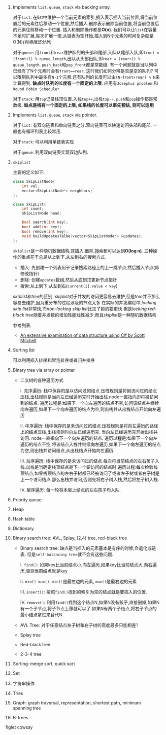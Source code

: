 
1. Implements `list`, `queue`, `stack` via backing array.
    
    对于`list`: 在list中维护一个当前元素的索引,插入表示插入当前位置,将当前位置后的元素往后移动一个位置,然后插入.删除表示删除当前位置,将当前位置后的元素往前移动一个位置. 插入和删除操作都是**O(n)**. 我们可以让`list`在容量不足时扩展,每次扩展一倍,从链表为空开始,插入到N个元素的时间复杂度是O(N)*(利用摊还分析)*

    对于`queue`: 用`front`和`rear`维护队列的头部和尾部,入队从尾部入队,即`front = (front+1) % queue_length`,出队从头部出队,即`rear = (rear+1) % queue_length`. `push_back`和`pop_front`都是常数级. 有一个问题就是当队列中已经有了N个元素时会有`front==rear`, 这时我们如何分辨是否是空的队列? 可以限制队列中最多有`N-1`个元素.还有队列的长度可以由`(N-front+rear) % N`来计算得到. **缺点时队列的长度有一个固定的上限**. 应用有`Josephus problem` 和 `Round Robin Scheduler`.

    对于`stack`: 用`top`记录栈顶位置.入栈`top++`,出栈`top--`. `push`和`pop`操作都是常数级. **缺点是栈有一个固定的上限, 如果栈的长度可以事先预估, 则可以适用**

2. Implements `list`, `queue`, `stack` via pointer.

    对于`list`: 有双向链表和单向链表之分.双向链表可以快速访问头部和尾部. 一般也有循环列表比较常用.

    对于`stack`: 可以利用单链表实现

    对于`queue`: 利用双向链表实现双边队列.

3. `skiplist`

    主要的定义如下:
    ```cpp
    class SkipListNode{
        int val;
        vector<SkipListNode*> neighbors;
    };

    class SkipList{
        int count;
        SkipListNode head;

        bool search(int key);
        bool add(int key);
        bool remove(int key);
        void buildUpdatesTalbe(vector<SkipListNode*> &updates);
    };
    ```

    `skiplist`是一种随机数据结构,其插入,删除,搜索都可以达到**O(log n)**. 三种操作的重点在于总是从上到下,从左到右的搜索方式.
    * 插入: 先创建一个列表用于记录搜索路径上的上一跳节点,然后插入节点(即修改指针)
    * 删除: 创建`updates`数组,然后从底到顶更新节点指针
    * 搜索:从上到下,从左到右(`current[i].value < key`)

    *skiplist*和*tree*的区别: *skiplist*对于并发的访问更容易去维护,但是*tree*并不那么容易去维护,因为重分布的过程涉及的节点太多.在实际的并发编程中,*locking skip list*非常快,而*non-locking skip list*比加了锁的要更快.但是*locking red-black tree*随着并发数的增加性能线性减少.而且*skiplist*是一种随机数据结构.

    参考列表:
    * [An extensive examination of data structure using C# by Scott Mitchell](https://msdn.microsoft.com/en-us/library/ms379573(v=vs.80).aspx#datastructures20_4_topic4)

4. Sorting list

    可以利用插入排序和冒泡排序或者归并排序

5. Binary tree via array or pointer
    
    * 二叉树的各种遍历方式

        I. 先序遍历: 栈中保存的是以访问过的结点.压栈规则是将刚访问过的结点压栈,出栈规则是当向左已经遍历完时开始出栈.node一直指向即将被访问到的结点. 遍历过程是:如果下一个向左遍历的结点不空,访问该结点并继续向左遍历,如果下一个向左遍历的结点为空,则出栈并从出栈结点开始向左遍历

        II. 中序遍历: 栈中保存的是未访问过的结点.压栈规则是将向左遍历的路径上的结点压栈,出栈规则时向左已经遍历完. 当向左已经遍历完开始出栈并访问. node一直指向下一个向左遍历的结点. 遍历过程是:如果下一个向左遍历的结点不空,将该结点入栈并继续向左遍历,如果下一个向左遍历的结点为空,则出栈并访问结点,从出栈结点开始向左遍历.

        III. 后序遍历: 栈中保存的是未访问过的结点.每次将当前结点的左右孩子入栈.出栈是当确定栈顶结点是下一个要访问的结点时.遍历过程:每次检验栈顶结点,如果栈顶结点的左右子树都已经被访问了或者左子树或者右子树是上一个访问结点,那么出栈并访问,否则先将右子树入栈,然后将左子树入栈.

        IV. 层序遍历: 每一轮将本层上结点的左右孩子均入队.

6. Priority queue

7. Heap

8. Hash table

9. Dictionary

10. Binary search tree: AVL, Splay, (2,4) tree, red-black tree

    * Binary search tree: 缺点是当插入的元素基本是有序的时候,会退化成链表. 但是`self-balancing tree`就不会有这些问题.

        I. `find()`: 如果key比当前结点小,向左遍历,如果key比当前结点大,向右遍历,否则当前结点就是key

        II. `min() max()`: `min()`是最左边的元素, `max()`是最右边的元素

        III. `insert()`: 按照`find()`找到的索引为空的结点就是要插入的位置.

        IV. `remove()`: 利用`find()`找到这个结点N,如果N没有孩子,直接删掉,如果N有一个子节点,将子节点上移就可以了.如果N有两个子结点,将右子节点的最小结点拿过来替代N.
    
    * AVL Tree: 对于任意结点左子树和右子树的高度最多只能相差1

    * Splay tree

    * Red-black tree

    * 2-3-4 tree

11. Sorting: merge sort, quick sort

12. Set

13. 字符串操作

14. Tries

15. Graph: graph traversal, representation, shortest path, minimum spanning tree

16.  B-trees

figlet
cowsay